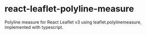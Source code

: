 # react-leaflet-polyline-measure
Polyline measure for React Leaflet v3 using leaflet.polylinemeasure, implemented with typescript.
